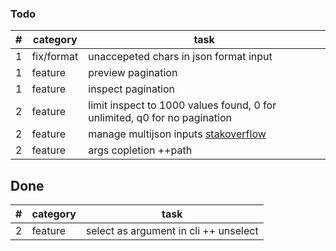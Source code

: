 ### Todo
| #         | category    |   task |
|------------------|-------|--------|
 1 | fix/format | unaccepeted chars in json format input
 1 | feature    | preview pagination
 1 | feature    | inspect pagination
 2 | feature    | limit inspect to 1000 values found, 0 for unlimited, q0 for no pagination
 2 | feature    | manage multijson inputs [stakoverflow](https://stackoverflow.com/questions/27907633/w-to-extract-multiple-json-objects-from-one-file)
 2 | feature    | args copletion ++path


## Done
| #         | category    |   task |
|------------------|-------|--------|
 2 | feature    | select as argument in cli ++ unselect